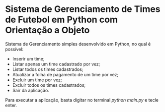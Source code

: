 # Sistema de Gerenciamento de Times de Futebol em Python com Orientação a Objeto
Sistema de Gerenciamento simples desenvolvido em Python, no qual é possível:
 - Inserir um time;
 - Listar apenas um time cadastrado por vez;
 - Listar todos os times cadastrados;
 - Atualizar a folha de pagamento de um time por vez;
 - Excluir um time por vez;
 - Excluir todos os times cadastrados;
 - Sair da aplicação.

Para executar a aplicação, basta digitar no terminal <i>python main.py</i> e tecle enter.
